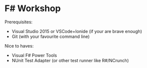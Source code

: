 # F# Workshop

Prerequisites:

* Visual Studio 2015 or VSCode+Ionide (if your are brave enough)
* Git (with your favourite command line)

Nice to haves:

* Visual F# Power Tools
* NUnit Test Adapter (or other test runner like R#/NCrunch)
